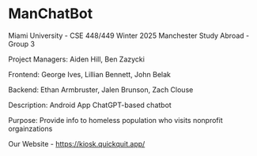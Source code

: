 # ManChatBot
Miami University - CSE 448/449 Winter 2025 
Manchester Study Abroad - Group 3

Project Managers: Aiden Hill, Ben Zazycki

Frontend: George Ives, Lillian Bennett, John Belak

Backend: Ethan Armbruster, Jalen Brunson, Zach Clouse

Description: Android App ChatGPT-based chatbot

Purpose: Provide info to homeless population who visits nonprofit orgainzations

Our Website - https://kiosk.quickquit.app/

